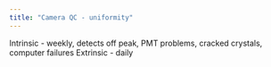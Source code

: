 ```yaml
---
title: "Camera QC - uniformity"
---
```

Intrinsic - weekly, detects off peak, PMT problems, cracked crystals, computer failures
Extrinsic - daily

